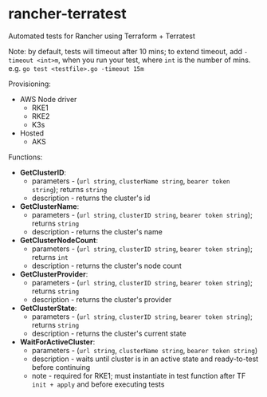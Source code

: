 # rancher-terratest

Automated tests for Rancher using Terraform + Terratest

Note: by default, tests will timeout after 10 mins; to extend timeout, add `-timeout <int>m`, when you run your test, where `int` is the number of mins.
e.g. `go test <testfile>.go -timeout 15m`


Provisioning:
- AWS Node driver
  - RKE1
  - RKE2
  - K3s
- Hosted
  - AKS



Functions:
- **GetClusterID**: 
  - parameters - (`url string`, `clusterName string`, `bearer token string`); returns `string`
  - description - returns the cluster's id
- **GetClusterName**:
  - parameters - (`url string`, `clusterID string`, `bearer token string`); returns `string`
  - description - returns the cluster's name
- **GetClusterNodeCount**:
  - parameters - (`url string`, `clusterID string`, `bearer token string`); returns `int`
  - description - returns the cluster's node count
- **GetClusterProvider**:
  - parameters - (`url string`, `clusterID string`, `bearer token string`); returns `string`
  - description - returns the cluster's provider
- **GetClusterState**:
  - parameters - (`url string`, `clusterID string`, `bearer token string`); returns `string`
  - description - returns the cluster's current state
- **WaitForActiveCluster**:
  - parameters - (`url string`, `clusterName string`, `bearer token string`)
  - description - waits until cluster is in an active state and ready-to-test before continuing
  - note - required for RKE1; must instantiate in test function after TF `init + apply` and before executing tests
